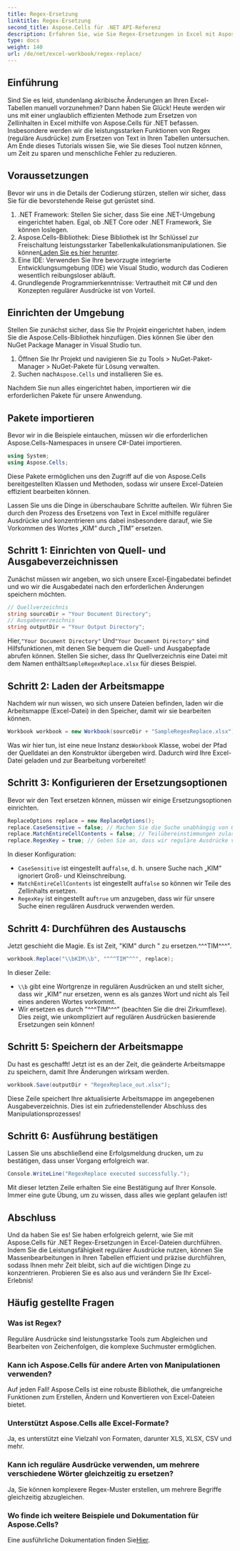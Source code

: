```yaml
---
title: Regex-Ersetzung
linktitle: Regex-Ersetzung
second_title: Aspose.Cells für .NET API-Referenz
description: Erfahren Sie, wie Sie Regex-Ersetzungen in Excel mit Aspose.Cells für .NET effizient nutzen. Steigern Sie die Produktivität und Genauigkeit Ihrer Tabellenkalkulationsaufgaben.
type: docs
weight: 140
url: /de/net/excel-workbook/regex-replace/
---
```

## Einführung

Sind Sie es leid, stundenlang akribische Änderungen an Ihren Excel-Tabellen manuell vorzunehmen? Dann haben Sie Glück! Heute werden wir uns mit einer unglaublich effizienten Methode zum Ersetzen von Zellinhalten in Excel mithilfe von Aspose.Cells für .NET befassen. Insbesondere werden wir die leistungsstarken Funktionen von Regex (reguläre Ausdrücke) zum Ersetzen von Text in Ihren Tabellen untersuchen. Am Ende dieses Tutorials wissen Sie, wie Sie dieses Tool nutzen können, um Zeit zu sparen und menschliche Fehler zu reduzieren.

## Voraussetzungen

Bevor wir uns in die Details der Codierung stürzen, stellen wir sicher, dass Sie für die bevorstehende Reise gut gerüstet sind.

1. .NET Framework: Stellen Sie sicher, dass Sie eine .NET-Umgebung eingerichtet haben. Egal, ob .NET Core oder .NET Framework, Sie können loslegen.
2. Aspose.Cells-Bibliothek: Diese Bibliothek ist Ihr Schlüssel zur Freischaltung leistungsstarker Tabellenkalkulationsmanipulationen. Sie können[Laden Sie es hier herunter](https://releases.aspose.com/cells/net/).
3. Eine IDE: Verwenden Sie Ihre bevorzugte integrierte Entwicklungsumgebung (IDE) wie Visual Studio, wodurch das Codieren wesentlich reibungsloser abläuft.
4. Grundlegende Programmierkenntnisse: Vertrautheit mit C# und den Konzepten regulärer Ausdrücke ist von Vorteil.

## Einrichten der Umgebung

Stellen Sie zunächst sicher, dass Sie Ihr Projekt eingerichtet haben, indem Sie die Aspose.Cells-Bibliothek hinzufügen. Dies können Sie über den NuGet Package Manager in Visual Studio tun.

1. Öffnen Sie Ihr Projekt und navigieren Sie zu Tools > NuGet-Paket-Manager > NuGet-Pakete für Lösung verwalten.
2.  Suchen nach`Aspose.Cells` und installieren Sie es.

Nachdem Sie nun alles eingerichtet haben, importieren wir die erforderlichen Pakete für unsere Anwendung.

## Pakete importieren

Bevor wir in die Beispiele eintauchen, müssen wir die erforderlichen Aspose.Cells-Namespaces in unsere C#-Datei importieren.

```csharp
using System;
using Aspose.Cells;
```

Diese Pakete ermöglichen uns den Zugriff auf die von Aspose.Cells bereitgestellten Klassen und Methoden, sodass wir unsere Excel-Dateien effizient bearbeiten können.

Lassen Sie uns die Dinge in überschaubare Schritte aufteilen. Wir führen Sie durch den Prozess des Ersetzens von Text in Excel mithilfe regulärer Ausdrücke und konzentrieren uns dabei insbesondere darauf, wie Sie Vorkommen des Wortes „KIM“ durch „TIM“ ersetzen.

## Schritt 1: Einrichten von Quell- und Ausgabeverzeichnissen

Zunächst müssen wir angeben, wo sich unsere Excel-Eingabedatei befindet und wo wir die Ausgabedatei nach den erforderlichen Änderungen speichern möchten.

```csharp
// Quellverzeichnis
string sourceDir = "Your Document Directory";
// Ausgabeverzeichnis
string outputDir = "Your Output Directory";
```

 Hier,`"Your Document Directory"` Und`"Your Document Directory"` sind Hilfsfunktionen, mit denen Sie bequem die Quell- und Ausgabepfade abrufen können. Stellen Sie sicher, dass Ihr Quellverzeichnis eine Datei mit dem Namen enthält`SampleRegexReplace.xlsx` für dieses Beispiel.

## Schritt 2: Laden der Arbeitsmappe

Nachdem wir nun wissen, wo sich unsere Dateien befinden, laden wir die Arbeitsmappe (Excel-Datei) in den Speicher, damit wir sie bearbeiten können.

```csharp
Workbook workbook = new Workbook(sourceDir + "SampleRegexReplace.xlsx");
```

 Was wir hier tun, ist eine neue Instanz des`Workbook` Klasse, wobei der Pfad der Quelldatei an den Konstruktor übergeben wird. Dadurch wird Ihre Excel-Datei geladen und zur Bearbeitung vorbereitet!

## Schritt 3: Konfigurieren der Ersetzungsoptionen

Bevor wir den Text ersetzen können, müssen wir einige Ersetzungsoptionen einrichten.

```csharp
ReplaceOptions replace = new ReplaceOptions();
replace.CaseSensitive = false; // Machen Sie die Suche unabhängig von Groß- und Kleinschreibung
replace.MatchEntireCellContents = false; // Teilübereinstimmungen zulassen
replace.RegexKey = true; // Geben Sie an, dass wir reguläre Ausdrücke verwenden
```

In dieser Konfiguration:
- `CaseSensitive` ist eingestellt auf`false`, d. h. unsere Suche nach „KIM“ ignoriert Groß- und Kleinschreibung.
- `MatchEntireCellContents` ist eingestellt auf`false` so können wir Teile des Zellinhalts ersetzen.
- `RegexKey` ist eingestellt auf`true` um anzugeben, dass wir für unsere Suche einen regulären Ausdruck verwenden werden.

## Schritt 4: Durchführen des Austauschs

Jetzt geschieht die Magie. Es ist Zeit, "KIM" durch " zu ersetzen.^^^TIM^^^".

```csharp
workbook.Replace("\\bKIM\\b", "^^^TIM^^^", replace);
```

In dieser Zeile:
- `\\b` gibt eine Wortgrenze in regulären Ausdrücken an und stellt sicher, dass wir „KIM“ nur ersetzen, wenn es als ganzes Wort und nicht als Teil eines anderen Wortes vorkommt.
- Wir ersetzen es durch "^^^TIM^^^" (beachten Sie die drei Zirkumflexe). Dies zeigt, wie unkompliziert auf regulären Ausdrücken basierende Ersetzungen sein können!

## Schritt 5: Speichern der Arbeitsmappe

Du hast es geschafft! Jetzt ist es an der Zeit, die geänderte Arbeitsmappe zu speichern, damit Ihre Änderungen wirksam werden.

```csharp
workbook.Save(outputDir + "RegexReplace_out.xlsx");
```

Diese Zeile speichert Ihre aktualisierte Arbeitsmappe im angegebenen Ausgabeverzeichnis. Dies ist ein zufriedenstellender Abschluss des Manipulationsprozesses!

## Schritt 6: Ausführung bestätigen

Lassen Sie uns abschließend eine Erfolgsmeldung drucken, um zu bestätigen, dass unser Vorgang erfolgreich war.

```csharp
Console.WriteLine("RegexReplace executed successfully.");
```

Mit dieser letzten Zeile erhalten Sie eine Bestätigung auf Ihrer Konsole. Immer eine gute Übung, um zu wissen, dass alles wie geplant gelaufen ist!

## Abschluss

Und da haben Sie es! Sie haben erfolgreich gelernt, wie Sie mit Aspose.Cells für .NET Regex-Ersetzungen in Excel-Dateien durchführen. Indem Sie die Leistungsfähigkeit regulärer Ausdrücke nutzen, können Sie Massenbearbeitungen in Ihren Tabellen effizient und präzise durchführen, sodass Ihnen mehr Zeit bleibt, sich auf die wichtigen Dinge zu konzentrieren. Probieren Sie es also aus und verändern Sie Ihr Excel-Erlebnis!

## Häufig gestellte Fragen 

### Was ist Regex?  
Reguläre Ausdrücke sind leistungsstarke Tools zum Abgleichen und Bearbeiten von Zeichenfolgen, die komplexe Suchmuster ermöglichen.

### Kann ich Aspose.Cells für andere Arten von Manipulationen verwenden?  
Auf jeden Fall! Aspose.Cells ist eine robuste Bibliothek, die umfangreiche Funktionen zum Erstellen, Ändern und Konvertieren von Excel-Dateien bietet.

### Unterstützt Aspose.Cells alle Excel-Formate?  
Ja, es unterstützt eine Vielzahl von Formaten, darunter XLS, XLSX, CSV und mehr.

### Kann ich reguläre Ausdrücke verwenden, um mehrere verschiedene Wörter gleichzeitig zu ersetzen?  
Ja, Sie können komplexere Regex-Muster erstellen, um mehrere Begriffe gleichzeitig abzugleichen.

### Wo finde ich weitere Beispiele und Dokumentation für Aspose.Cells?  
Eine ausführliche Dokumentation finden Sie[Hier](https://reference.aspose.com/cells/net/).